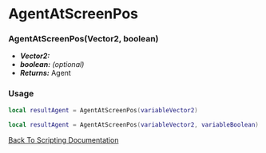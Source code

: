 # AgentAtScreenPos

### AgentAtScreenPos(Vector2, boolean)
- ***Vector2:*** 
- ***boolean:*** *(optional)* 
- ***Returns:*** Agent

### Usage

```Lua
local resultAgent = AgentAtScreenPos(variableVector2)
```

```Lua
local resultAgent = AgentAtScreenPos(variableVector2, variableBoolean)
```



[Back To Scripting Documentation](../README.md)
